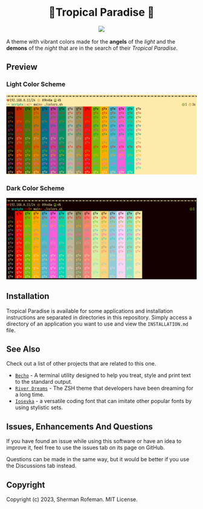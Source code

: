 <h1 align="center">🍹Tropical Paradise 🌴</h1>

<div align="center">
  <img src="https://img.shields.io/github/license/skippyr/tropical_paradise?style=social"/>
</div>

A theme with vibrant colors made for the __angels__ of the
_light_ and the __demons__ of the _night_ that are in the search of
their _Tropical Paradise_.

## Preview

### Light Color Scheme
![](images/preview/light_palette.png)


### Dark Color Scheme
![](images/preview/dark_palette.png)


## Installation
Tropical Paradise is available for some applications and installation
instructions are separated in directories in this repository. Simply access
a directory of an application you want to use and view the `INSTALLATION.md`
file.

## See Also
Check out a list of other projects that are related to this one.

  + [`Becho`](https://github.com/skippyr/becho) - A terminal utility designed
    to help you treat, style and print text to the standard output.
  + [`River Dreams`](https://github.com/skippyr/river_dreams) - The ZSH theme
    that developers have been dreaming for a long time.
  + [`Iosevka`](https://github.com/be5invis/Iosevka) - a versatile coding
    font that can imitate other popular fonts by using stylistic sets.


## Issues, Enhancements And Questions

If you have found an issue while using this software or have an idea to
improve it, feel free to use the issues tab on its page on GitHub.

Questions can be made in the same way, but it would be better if you use
the Discussions tab instead.


## Copyright

Copyright (c) 2023, Sherman Rofeman. MIT License.
